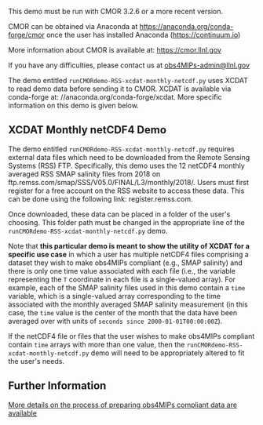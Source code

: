 
This demo must be run with CMOR 3.2.6 or a more recent version.

CMOR can be obtained via Anaconda at https://anaconda.org/conda-forge/cmor once the user has installed Anaconda (https://continuum.io)

More information about CMOR is available at: https://cmor.llnl.gov

If you have any difficulties, please contact us at obs4MIPs-admin@llnl.gov

The demo entitled `runCMORdemo-RSS-xcdat-monthly-netcdf.py` uses XCDAT to read demo data before sending it to CMOR.  XCDAT is available via conda-forge at: //anaconda.org/conda-forge/xcdat.  More specific information on this demo is given below.

## XCDAT Monthly netCDF4 Demo
The demo entitled `runCMORdemo-RSS-xcdat-monthly-netcdf.py` requires external data files which need to be downloaded from the Remote Sensing Systems (RSS) FTP.  Specifically, this demo uses the 12 netCDF4 monthly averaged RSS SMAP salinity files from 2018 on ftp.remss.com/smap/SSS/V05.0/FINAL/L3/monthly/2018/.  Users must first register for a free account on the RSS website to access these data.  This can be done using the following link: register.remss.com.

Once downloaded, these data can be placed in a folder of the user's choosing.  This folder path must be changed in the appropriate line of the `runCMORdemo-RSS-xcdat-monthly-netcdf.py` demo.

Note that **this particular demo is meant to show the utility of XCDAT for a specific use case** in which a user has multiple netCDF4 files comprising a dataset they wish to make obs4MIPs compliant (e.g., SMAP salinity) and there is only one time value associated with each file (i.e., the variable representing the `T` coordinate in each file is a single-valued array).  For example, each of the SMAP salinity files used in this demo contain a `time` variable, which is a single-valued array corresponding to the time associated with the monthly averaged SMAP salinity measurement (in this case, the `time` value is the center of the month that the data have been averaged over with units of `seconds since 2000-01-01T00:00:00Z`).  

If the netCDF4 file or files that the user wishes to make obs4MIPs compliant contain `time` arrays with more than one value, then the `runCMORdemo-RSS-xcdat-monthly-netcdf.py` demo will need to be appropriately altered to fit the user's needs.

## Further Information
[More details on the process of preparing obs4MIPs compliant data are available](https://github.com/PCMDI/obs4MIPs-cmor-tables/tree/master/inputs/README.md)

